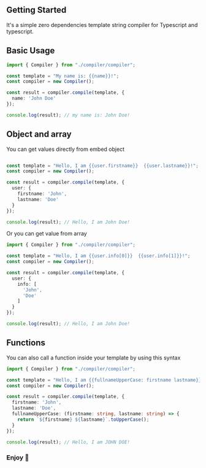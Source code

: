 ## Getting Started

It's a simple zero dependencies template string compiler for Typescript and typescript.

## Basic Usage

```typescript
import { Compiler } from "./compiler/compiler";

const template = "My name is: {{name}}!";
const compiler = new Compiler();

const result = compiler.compile(template, {
  name: 'John Doe'
});

console.log(result); // my name is: John Doe!
```

## Object and array

You can get values directly from embed object

```typescript

const template = "Hello, I am {{user.firstname}}  {{user.lastname}}!";
const compiler = new Compiler();

const result = compiler.compile(template, {
  user: {
    firstname: 'John',
    lastname: 'Doe'
  }
});

console.log(result); // Hello, I am John Doe!
```

Or you can get value from array

```typescript
import { Compiler } from "./compiler/compiler";

const template = "Hello, I am {{user.info[0]}}  {{user.info[1]}}!";
const compiler = new Compiler();

const result = compiler.compile(template, {
  user: {
    info: [
      'John',
      'Doe'
    ]
  }
});

console.log(result); // Hello, I am John Doe!
```

## Functions

You can also call a function inside your template by using this syntax

```typescript
import { Compiler } from "./compiler/compiler";

const template = "Hello, I am {{fullnameUpperCase: firstname lastname}}!";
const compiler = new Compiler();

const result = compiler.compile(template, {
  firstname: 'John',
  lastname: 'Doe',
  fullnameUpperCase: (firstname: string, lastname: string) => {
    return `${firstname} ${lastname}`.toUpperCase();
  }
});

console.log(result); // Hello, I am JOHN DOE!
```

### Enjoy 🫡